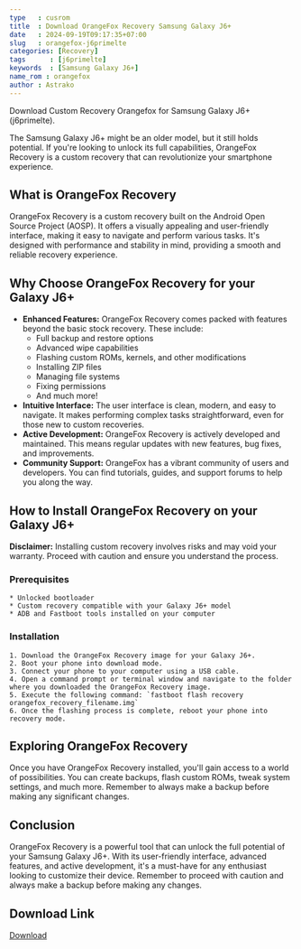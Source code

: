```yaml
---
type   : cusrom
title  : Download OrangeFox Recovery Samsung Galaxy J6+
date   : 2024-09-19T09:17:35+07:00
slug   : orangefox-j6primelte
categories: [Recovery]
tags      : [j6primelte]
keywords  : [Samsung Galaxy J6+]
name_rom : orangefox
author : Astrako
---
```


Download Custom Recovery Orangefox for Samsung Galaxy J6+ (j6primelte).

The Samsung Galaxy J6+ might be an older model, but it still holds potential. If you're looking to unlock its full capabilities, OrangeFox Recovery is a custom recovery that can revolutionize your smartphone experience.

## What is OrangeFox Recovery

OrangeFox Recovery is a custom recovery built on the Android Open Source Project (AOSP). It offers a visually appealing and user-friendly interface, making it easy to navigate and perform various tasks. It's designed with performance and stability in mind, providing a smooth and reliable recovery experience.

## Why Choose OrangeFox Recovery for your Galaxy J6+

* **Enhanced Features:** OrangeFox Recovery comes packed with features beyond the basic stock recovery. These include:
    * Full backup and restore options
    * Advanced wipe capabilities
    * Flashing custom ROMs, kernels, and other modifications
    * Installing ZIP files
    * Managing file systems
    * Fixing permissions
    * And much more!
* **Intuitive Interface:** The user interface is clean, modern, and easy to navigate. It makes performing complex tasks straightforward, even for those new to custom recoveries.
* **Active Development:** OrangeFox Recovery is actively developed and maintained. This means regular updates with new features, bug fixes, and improvements.
* **Community Support:** OrangeFox has a vibrant community of users and developers. You can find tutorials, guides, and support forums to help you along the way.

## How to Install OrangeFox Recovery on your Galaxy J6+

**Disclaimer:** Installing custom recovery involves risks and may void your warranty. Proceed with caution and ensure you understand the process.

### Prerequisites
    * Unlocked bootloader
    * Custom recovery compatible with your Galaxy J6+ model
    * ADB and Fastboot tools installed on your computer

### Installation
    1. Download the OrangeFox Recovery image for your Galaxy J6+.
    2. Boot your phone into download mode.
    3. Connect your phone to your computer using a USB cable.
    4. Open a command prompt or terminal window and navigate to the folder where you downloaded the OrangeFox Recovery image.
    5. Execute the following command: `fastboot flash recovery orangefox_recovery_filename.img`
    6. Once the flashing process is complete, reboot your phone into recovery mode.

## Exploring OrangeFox Recovery

Once you have OrangeFox Recovery installed, you'll gain access to a world of possibilities. You can create backups, flash custom ROMs, tweak system settings, and much more. Remember to always make a backup before making any significant changes.

## Conclusion

OrangeFox Recovery is a powerful tool that can unlock the full potential of your Samsung Galaxy J6+. With its user-friendly interface, advanced features, and active development, it's a must-have for any enthusiast looking to customize their device. Remember to proceed with caution and always make a backup before making any changes. 



## Download Link
[Download](https://orangefox.download/device/j6primelte)

